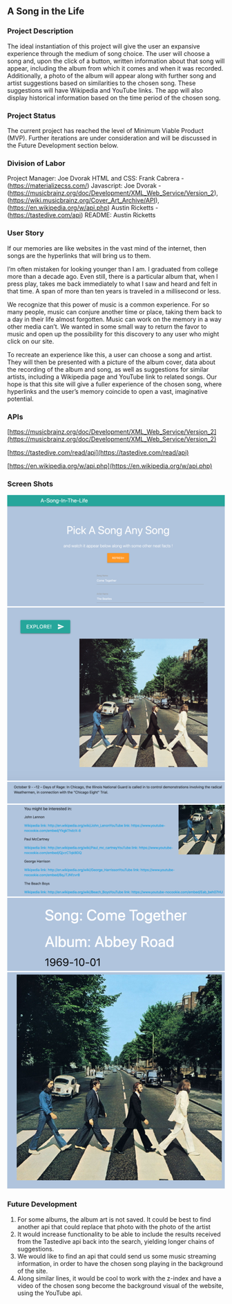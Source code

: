 ## A Song in the Life

### Project Description
The ideal instantiation of this project will give the user an expansive experience through the medium of song choice. The user will choose a song and, upon the click of a button, written information about that song will appear, including the album from which it comes and when it was recorded. Additionally, a photo of the album will appear along with further song and artist suggestions based on similarities to the chosen song. These suggestions will have Wikipedia and YouTube links. The app will also display historical information based on the time period of the chosen song.

### Project Status
The current project has reached the level of Minimum Viable Product (MVP). Further iterations are under consideration and will be discussed in the Future Development section below.

### Division of Labor
Project Manager: Joe Dvorak
HTML and CSS: Frank Cabrera - (https://materializecss.com/)
Javascript: 
Joe Dvorak -  (https://musicbrainz.org/doc/Development/XML_Web_Service/Version_2), (https://wiki.musicbrainz.org/Cover_Art_Archive/API), (https://en.wikipedia.org/w/api.php)
Austin Ricketts - (https://tastedive.com/api)
README: Austin Ricketts

### User Story
If our memories are like websites in the vast mind of the internet, then songs are the hyperlinks that will bring us to them.

I’m often mistaken for looking younger than I am. I graduated from college more than a decade ago. Even still, there is a particular album that, when I press play, takes me back immediately to what I saw and heard and felt in that time. A span of more than ten years is traveled in a millisecond or less. 

We recognize that this power of music is a common experience. For so many people, music can conjure another time or place, taking them back to a day in their life almost forgotten. Music can work on the memory in a way other media can’t. We wanted in some small way to return the favor to music and open up the possibility for this discovery to any user who might click on our site. 

To recreate an experience like this, a user can choose a song and artist. They will then be presented with a picture of the album cover, data about the recording of the album and song, as well as suggestions for similar artists, including a Wikipedia page and YouTube link to related songs. Our hope is that this site will give a fuller experience of the chosen song, where hyperlinks and the user’s memory coincide to open a vast, imaginative potential.

### APIs

[https://musicbrainz.org/doc/Development/XML_Web_Service/Version_2](https://musicbrainz.org/doc/Development/XML_Web_Service/Version_2)

[https://tastedive.com/read/api](https://tastedive.com/read/api)

[https://en.wikipedia.org/w/api.php](https://en.wikipedia.org/w/api.php)

### Screen Shots
![Opening Page View](docs/images/screen-shot1.png)
![Search Button and Album Cover](docs/images/screen-shot2.png)
![Historical Fact from the time period of the song](docs/images/screen-shot3.png)
![Suggestions for related artists](docs/images/screen-shot4.png)
![Chosen Song and Album Information](docs/images/screen-shot5.png)
![Album Cover Photo for song choice](docs/images/screen-shot6.png)

### Future Development
1) For some albums, the album art is not saved. It could be best to find another api that could replace that photo with the photo of the artist
2) It would increase functionality to be able to include the results received from the Tastedive api back into the search, yielding longer chains of suggestions.
3) We would like to find an api that could send us some music streaming information, in order to have the chosen song playing in the background of the site.
4) Along similar lines, it would be cool to work with the z-index and have a video of the chosen song become the background visual of the website, using the YouTube api. 